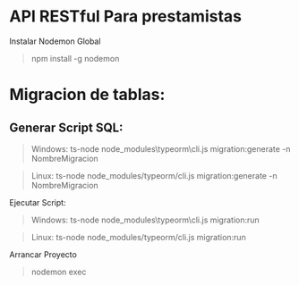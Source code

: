 # API RESTful Para prestamistas

Instalar Nodemon Global
> npm install -g nodemon

# Migracion de tablas: 
## Generar Script SQL:

> Windows: 
> ts-node node_modules\typeorm\cli.js migration:generate -n NombreMigracion

> Linux:
> ts-node node_modules/typeorm/cli.js migration:generate -n NombreMigracion


Ejecutar Script:
> Windows:
> ts-node node_modules\typeorm\cli.js migration:run

> Linux:
> ts-node node_modules/typeorm/cli.js migration:run
 
Arrancar Proyecto
> nodemon exec